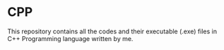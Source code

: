 # CPP
This repository contains all the codes and their executable (.exe) files in C++ Programming language written by me.
